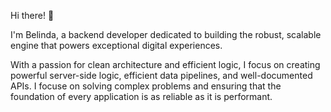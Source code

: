 Hi there! 👋

I'm Belinda, a backend developer dedicated to building the robust, scalable engine that powers exceptional digital experiences.

With a passion for clean architecture and efficient logic, I focus on creating powerful server-side logic, efficient data pipelines, and well-documented APIs. I focuse on solving complex problems and ensuring that the foundation of every application is as reliable as it is performant.
